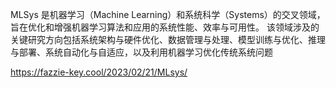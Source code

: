 
MLSys 是机器学习（Machine Learning）和系统科学（Systems）的交叉领域，旨在优化和增强机器学习算法和应用的系统性能、效率与可用性。 
该领域涉及的关键研究方向包括系统架构与硬件优化、数据管理与处理、模型训练与优化、推理与部署、系统自动化与自适应，以及利用机器学习优化传统系统问题

https://fazzie-key.cool/2023/02/21/MLsys/
